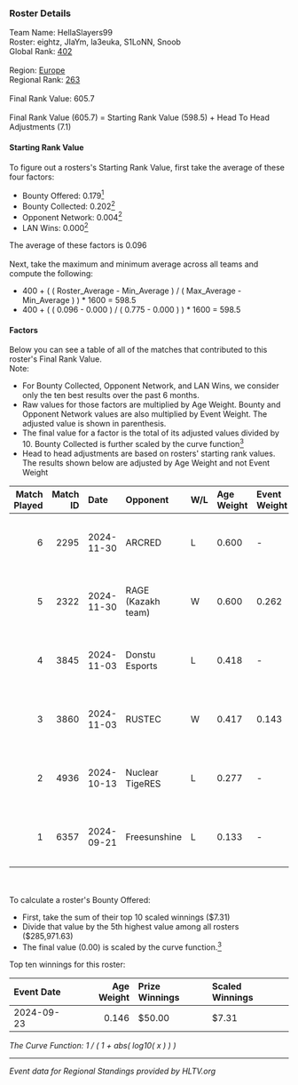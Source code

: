 ### Roster Details<br />
Team Name: HellaSlayers99<br />
Roster: eightz, JIaYm, la3euka, S1LoNN, Snoob<br />
Global Rank: [402](../../standings_global_2025_02_28.md)<br />
<br />
Region: [Europe]( ../../standings_europe_2025_02_28.md)<br />
Regional Rank: [263]( ../../standings_europe_2025_02_28.md)<br />
<br />
Final Rank Value:  605.7<br />
<br />
Final Rank Value (605.7) = Starting Rank Value (598.5) + Head To Head Adjustments (7.1)<br />

#### Starting Rank Value<br />
To figure out a rosters's Starting Rank Value, first take the average of these four factors:<br />
- Bounty Offered: 0.179[<sup>1</sup>](#table2)
- Bounty Collected: 0.202[<sup>2</sup>](#table1)
- Opponent Network: 0.004[<sup>2</sup>](#table1)
- LAN Wins: 0.000[<sup>2</sup>](#table1)

The average of these factors is 0.096<br />
<br />
Next, take the maximum and minimum average across all teams and compute the following:<br />
- 400 + ( ( Roster_Average - Min_Average ) / ( Max_Average - Min_Average ) ) * 1600 = 598.5
- 400 + ( ( 0.096 - 0.000 ) / ( 0.775 - 0.000 ) ) * 1600 = 598.5


#### Factors<br />
Below you can see a table of all of the matches that contributed to this roster's Final Rank Value.<br />
Note:<br />

- For Bounty Collected, Opponent Network, and LAN Wins, we consider only the ten best results over the past 6 months.
- Raw values for those factors are multiplied by Age Weight. Bounty and Opponent Network values are also multiplied by Event Weight. The adjusted value is shown in parenthesis.
- The final value for a factor is the total of its adjusted values divided by 10. Bounty Collected is further scaled by the curve function[<sup>3</sup>](#curveFunction)
- Head to head adjustments are based on rosters' starting rank values. The results shown below are adjusted by Age Weight and not Event Weight
<span id="table1"></span><br />


| Match Played | Match ID | Date       | Opponent           | W/L | Age Weight | Event Weight | Bounty Collected | Opponent Network | LAN Wins  | H2H Adj. | Roster                                  |
| -: | -: | :- | :- | :- | :- | :- | :- | :- | :- | -: | :- |
|            6 |     2295 | 2024-11-30 | ARCRED             | L   | 0.600      | -            | -                | -                | -         |    -4.11 | eightz, JIaYm, la3euka, S1LoNN, Snoob   |
|            5 |     2322 | 2024-11-30 | RAGE (Kazakh team) | W   | 0.600      | 0.262        | 0.006 (0.001)    | 0.196 (0.031)    | 0 (0.000) |    15.28 | eightz, JIaYm, la3euka, S1LoNN, Snoob   |
|            4 |     3845 | 2024-11-03 | Donstu Esports     | L   | 0.418      | -            | -                | -                | -         |    -8.35 | bogemtdarf, eightz, JIaYm, kade0, Snoob |
|            3 |     3860 | 2024-11-03 | RUSTEC             | W   | 0.417      | 0.143        | 0.002 (0.000)    | 0.109 (0.006)    | 0 (0.000) |     8.26 | bogemtdarf, eightz, JIaYm, kade0, Snoob |
|            2 |     4936 | 2024-10-13 | Nuclear TigeRES    | L   | 0.277      | -            | -                | -                | -         |    -1.68 | bogemtdarf, eightz, JIaYm, kade0, Snoob |
|            1 |     6357 | 2024-09-21 | Freesunshine       | L   | 0.133      | -            | -                | -                | -         |    -2.27 | eightz, JIaYm, kade0, Snoob, z1w0w      |

<br />
<span id="table2"></span><br />
To calculate a roster's Bounty Offered:<br />

- First, take the sum of their top 10 scaled winnings ($7.31)
- Divide that value by the 5th highest value among all rosters ($285,971.63)
- The final value (0.00) is scaled by the curve function.[<sup>3</sup>](#curveFunction)

Top ten winnings for this roster:<br />

| Event Date | Age Weight | Prize Winnings | Scaled Winnings |
| :- | -: | :- | :- |
| 2024-09-23 |      0.146 | $50.00         | $7.31           |


<span id="curveFunction"></span>_The Curve Function: 1 / ( 1 + abs( log10( x ) ) )_<br />

---
_Event data for Regional Standings provided by HLTV.org_<br />
